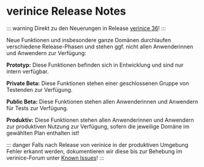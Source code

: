 <!-- © 2025 The Project Contributors - see AUTHORS.txt -->
# verinice Release Notes

::: warning Direkt zu den Neuerungen in Release [verinice 36](/release-notes/verinice-36.md)!
:::

Neue Funktionen und insbesondere ganze Domänen durchlaufen verschiedene Release-Phasen und stehen ggf. nicht allen Anwenderinnen und Anwendern zur Verfügung:

**Prototyp:** Diese Funktionen befinden sich in Entwicklung und sind nur intern verfügbar.

**Private Beta:** Diese Funktionen stehen einer geschlossenen Gruppe von Testenden zur Verfügung.

**Public Beta:** Diese Funktionen stehen allen Anwenderinnen und Anwendern für Tests zur Verfügung.

**Produktiv:** Diese Funktionen stehen allen Anwenderinnen und Anwendern zur produktiven Nutzung zur Verfügung, sofern die jeweilige Domäne im gewählten Plan enthalten ist!

::: danger Falls nach Release von verinice in der produktiven Umgebung Fehler erkannt werden, dokumentieren wir diese bis zur Behebung im verinice-Forum unter [Known Issues](https://forum.verinice.com/c/veo/known-issues/87)!
:::